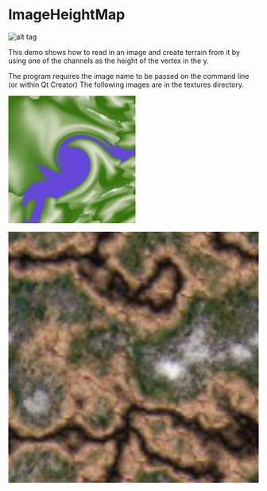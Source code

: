 # ImageHeightMap
![alt tag](http://nccastaff.bournemouth.ac.uk/jmacey/GraphicsLib/Demos/ImageHeighmap.png)

This demo shows how to read in an image and create terrain from it by using one of the channels as the height of the vertex in the y.

The program requires the image name to be passed on the command line (or within Qt Creator) The following images are in the textures directory.

![alt tag](https://github.com/NCCA/ImageHeightMap/blob/master/textures/FractalMapC.bmp)


![alt tag](https://github.com/NCCA/ImageHeightMap/blob/master/textures/MountainBig.bmp)

